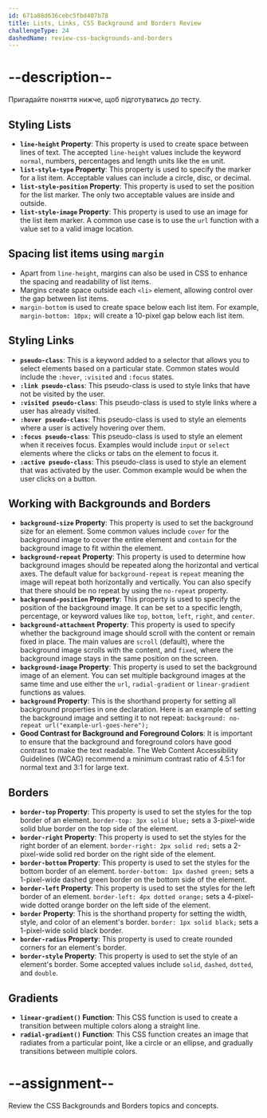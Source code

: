 ```yaml
---
id: 671a88d636cebc5fbd407b78
title: Lists, Links, CSS Background and Borders Review
challengeType: 24
dashedName: review-css-backgrounds-and-borders
---
```


# --description--

Пригадайте поняття нижче, щоб підготуватись до тесту.

## Styling Lists

- **`line-height` Property**: This property is used to create space between lines of text. The accepted `line-height` values include the keyword `normal`, numbers, percentages and length units like the `em` unit.
- **`list-style-type` Property**: This property is used to specify the marker for a list item. Acceptable values can include a circle, disc, or decimal.
- **`list-style-position` Property**: This property is used to set the position for the list marker. The only two acceptable values are inside and outside.
- **`list-style-image` Property**: This property is used to use an image for the list item marker. A common use case is to use the `url` function with a value set to a valid image location.

## Spacing list items using `margin`

- Apart from `line-height`, margins can also be used in CSS to enhance the spacing and readability of list items.
- Margins create space outside each `<li>` element, allowing control over the gap between list items.
- `margin-bottom` is used to create space below each list item. For example, `margin-bottom: 10px;` will create a 10-pixel gap below each list item.

## Styling Links

- **`pseudo-class`**: This is a keyword added to a selector that allows you to select elements based on a particular state. Common states would include the `:hover`, `:visited` and `:focus` states.
- **`:link pseudo-class`**: This pseudo-class is used to style links that have not be visited by the user.
- **`:visited pseudo-class`**: This pseudo-class is used to style links where a user has already visited.
- **`:hover pseudo-class`**: This pseudo-class is used to style an elements where a user is actively hovering over them.
- **`:focus pseudo-class`**: This pseudo-class is used to style an element when it receives focus. Examples would include `input` or `select` elements where the clicks or tabs on the element to focus it.
- **`:active pseudo-class`**: This pseudo-class is used to style an element that was activated by the user. Common example would be when the user clicks on a button.

## Working with Backgrounds and Borders

- **`background-size` Property**: This property is used to set the background size for an element. Some common values include `cover` for the background image to cover the entire element and `contain` for the background image to fit within the element.
- **`background-repeat` Property**: This property is used to determine how background images should be repeated along the horizontal and vertical axes. The default value for `background-repeat` is `repeat` meaning the image will repeat both horizontally and vertically. You can also specify that there should be no repeat by using the `no-repeat` property.
- **`background-position` Property**: This property is used to specify the position of the background image. It can be set to a specific length, percentage, or keyword values like `top`, `bottom`, `left`, `right`, and `center`.
- **`background-attachment` Property**: This property is used to specify whether the background image should scroll with the content or remain fixed in place. The main values are `scroll` (default), where the background image scrolls with the content, and `fixed`, where the background image stays in the same position on the screen.
- **`background-image` Property**: This property is used to set the background image of an element. You can set multiple background images at the same time and use either the `url`, `radial-gradient` or `linear-gradient` functions as values.
- **`background` Property**: This is the shorthand property for setting all background properties in one declaration. Here is an example of setting the background image and setting it to not repeat: `background: no-repeat url("example-url-goes-here");`
- **Good Contrast for Background and Foreground Colors**: It is important to ensure that the background and foreground colors have good contrast to make the text readable. The Web Content Accessibility Guidelines (WCAG) recommend a minimum contrast ratio of 4.5:1 for normal text and 3:1 for large text.

## Borders

- **`border-top` Property**: This property is used to set the styles for the top border of an element. `border-top: 3px solid blue;` sets a 3-pixel-wide solid blue border on the top side of the element.
- **`border-right` Property**: This property is used to set the styles for the right border of an element. `border-right: 2px solid red;` sets a 2-pixel-wide solid red border on the right side of the element.
- **`border-bottom` Property**: This property is used to set the styles for the bottom border of an element. `border-bottom: 1px dashed green;` sets a 1-pixel-wide dashed green border on the bottom side of the element.
- **`border-left` Property**: This property is used to set the styles for the left border of an element. `border-left: 4px dotted orange;` sets a 4-pixel-wide dotted orange border on the left side of the element.
- **`border` Property**: This is the shorthand property for setting the width, style, and color of an element's border. `border: 1px solid black;` sets a 1-pixel-wide solid black border.
- **`border-radius` Property**: This property is used to create rounded corners for an element's border.
- **`border-style` Property**: This property is used to set the style of an element's border. Some accepted values include `solid`, `dashed`, `dotted`, and `double`.

## Gradients

- **`linear-gradient()` Function**: This CSS function is used to create a transition between multiple colors along a straight line.
- **`radial-gradient()` Function**: This CSS function creates an image that radiates from a particular point, like a circle or an ellipse, and gradually transitions between multiple colors.

# --assignment--

Review the CSS Backgrounds and Borders topics and concepts.

